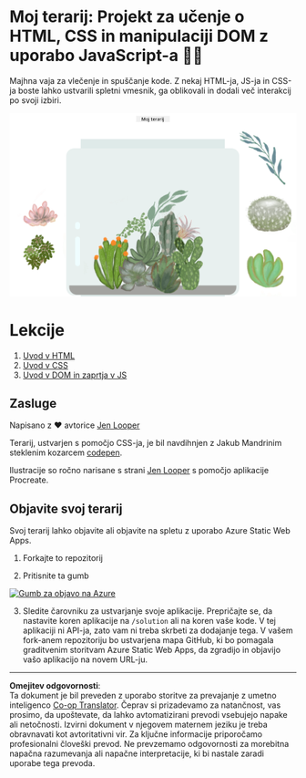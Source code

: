 <!--
CO_OP_TRANSLATOR_METADATA:
{
  "original_hash": "7965cd2bc5dc92ad888dc4c6ab2ab70a",
  "translation_date": "2025-08-27T22:44:55+00:00",
  "source_file": "3-terrarium/README.md",
  "language_code": "sl"
}
-->
# Moj terarij: Projekt za učenje o HTML, CSS in manipulaciji DOM z uporabo JavaScript-a 🌵🌱

Majhna vaja za vlečenje in spuščanje kode. Z nekaj HTML-ja, JS-ja in CSS-ja boste lahko ustvarili spletni vmesnik, ga oblikovali in dodali več interakcij po svoji izbiri.

![moj terarij](../../../translated_images/screenshot_gray.0c796099a1f9f25e40aa55ead81f268434c00af30d7092490759945eda63067d.sl.png)

# Lekcije

1. [Uvod v HTML](./1-intro-to-html/README.md)
2. [Uvod v CSS](./2-intro-to-css/README.md)
3. [Uvod v DOM in zaprtja v JS](./3-intro-to-DOM-and-closures/README.md)

## Zasluge

Napisano z ♥️  avtorice [Jen Looper](https://www.twitter.com/jenlooper)

Terarij, ustvarjen s pomočjo CSS-ja, je bil navdihnjen z Jakub Mandrinim steklenim kozarcem [codepen](https://codepen.io/Rotarepmi/pen/rjpNZY).

Ilustracije so ročno narisane s strani [Jen Looper](http://jenlooper.com) s pomočjo aplikacije Procreate.

## Objavite svoj terarij

Svoj terarij lahko objavite ali objavite na spletu z uporabo Azure Static Web Apps.

1. Forkajte to repozitorij

2. Pritisnite ta gumb

[![Gumb za objavo na Azure](https://aka.ms/deploytoazurebutton)](https://portal.azure.com/?feature.customportal=false&WT.mc_id=academic-77807-sagibbon#create/Microsoft.StaticApp)

3. Sledite čarovniku za ustvarjanje svoje aplikacije. Prepričajte se, da nastavite koren aplikacije na `/solution` ali na koren vaše kode. V tej aplikaciji ni API-ja, zato vam ni treba skrbeti za dodajanje tega. V vašem fork-anem repozitoriju bo ustvarjena mapa GitHub, ki bo pomagala graditvenim storitvam Azure Static Web Apps, da zgradijo in objavijo vašo aplikacijo na novem URL-ju.

---

**Omejitev odgovornosti**:  
Ta dokument je bil preveden z uporabo storitve za prevajanje z umetno inteligenco [Co-op Translator](https://github.com/Azure/co-op-translator). Čeprav si prizadevamo za natančnost, vas prosimo, da upoštevate, da lahko avtomatizirani prevodi vsebujejo napake ali netočnosti. Izvirni dokument v njegovem maternem jeziku je treba obravnavati kot avtoritativni vir. Za ključne informacije priporočamo profesionalni človeški prevod. Ne prevzemamo odgovornosti za morebitna napačna razumevanja ali napačne interpretacije, ki bi nastale zaradi uporabe tega prevoda.